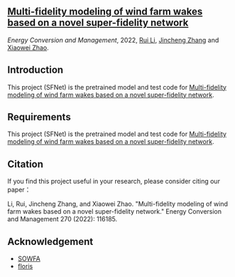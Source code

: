 ## [Multi-fidelity modeling of wind farm wakes based on a novel super-fidelity network](https://www.sciencedirect.com/science/article/pii/S0196890422009633) 

*Energy Conversion and Management*, 2022, [Rui Li](https://lironui.github.io/),  [Jincheng Zhang](https://www.linkedin.com/in/this-is-jincheng-zhang/) and [Xiaowei Zhao](https://warwick.ac.uk/fac/sci/eng/people/xiaowei_zhao/).

## Introduction

This project (SFNet) is the pretrained model and test code for [Multi-fidelity modeling of wind farm wakes based on a novel super-fidelity network](https://www.sciencedirect.com/science/article/pii/S0196890422009633).

## Requirements

This project (SFNet) is the pretrained model and test code for [Multi-fidelity modeling of wind farm wakes based on a novel super-fidelity network](https://www.sciencedirect.com/science/article/pii/S0196890422009633).

## Citation

If you find this project useful in your research, please consider citing our paper：

Li, Rui, Jincheng Zhang, and Xiaowei Zhao. "Multi-fidelity modeling of wind farm wakes based on a novel super-fidelity network." Energy Conversion and Management 270 (2022): 116185.

## Acknowledgement

- [SOWFA](https://www.nrel.gov/wind/nwtc/sowfa.html)
- [floris](https://github.com/NREL/floris)
